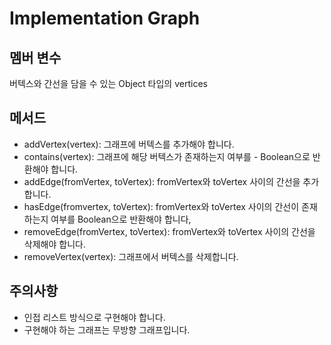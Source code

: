 # Implementation Graph

## 멤버 변수

버텍스와 간선을 담을 수 있는 Object 타입의 vertices

## 메서드

- addVertex(vertex): 그래프에 버텍스를 추가해야 합니다.
- contains(vertex): 그래프에 해당 버텍스가 존재하는지 여부를 - Boolean으로 반환해야 합니다.
- addEdge(fromVertex, toVertex): fromVertex와 toVertex 사이의 간선을 추가합니다.
- hasEdge(fromvertex, toVertex): fromVertex와 toVertex 사이의 간선이 존재하는지 여부를 Boolean으로 반환해야 합니다,
- removeEdge(fromVertex, toVertex): fromVertex와 toVertex 사이의 간선을 삭제해야 합니다.
- removeVertex(vertex): 그래프에서 버텍스를 삭제합니다.

## 주의사항

- 인접 리스트 방식으로 구현해야 합니다.
- 구현해야 하는 그래프는 무방향 그래프입니다.
